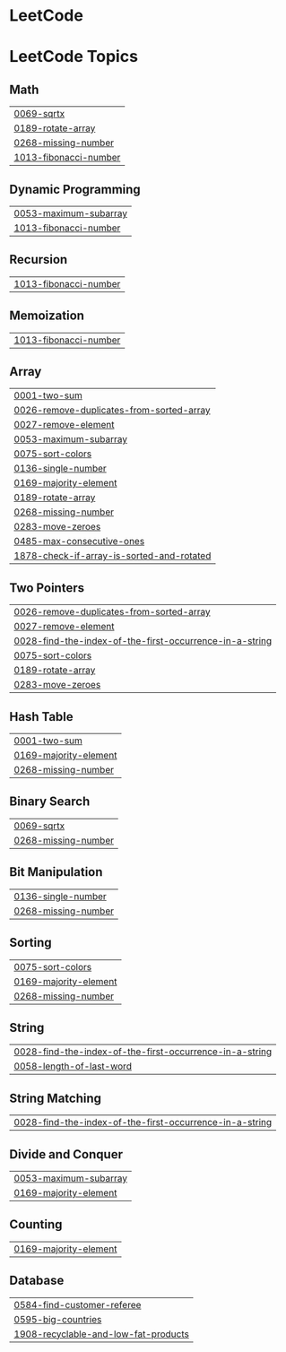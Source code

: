 # LeetCode
<!---LeetCode Topics Start-->
# LeetCode Topics
## Math
|  |
| ------- |
| [0069-sqrtx](https://github.com/hardikbansal09/LeetCode/tree/master/0069-sqrtx) |
| [0189-rotate-array](https://github.com/hardikbansal09/LeetCode/tree/master/0189-rotate-array) |
| [0268-missing-number](https://github.com/hardikbansal09/LeetCode/tree/master/0268-missing-number) |
| [1013-fibonacci-number](https://github.com/hardikbansal09/LeetCode/tree/master/1013-fibonacci-number) |
## Dynamic Programming
|  |
| ------- |
| [0053-maximum-subarray](https://github.com/hardikbansal09/LeetCode/tree/master/0053-maximum-subarray) |
| [1013-fibonacci-number](https://github.com/hardikbansal09/LeetCode/tree/master/1013-fibonacci-number) |
## Recursion
|  |
| ------- |
| [1013-fibonacci-number](https://github.com/hardikbansal09/LeetCode/tree/master/1013-fibonacci-number) |
## Memoization
|  |
| ------- |
| [1013-fibonacci-number](https://github.com/hardikbansal09/LeetCode/tree/master/1013-fibonacci-number) |
## Array
|  |
| ------- |
| [0001-two-sum](https://github.com/hardikbansal09/LeetCode/tree/master/0001-two-sum) |
| [0026-remove-duplicates-from-sorted-array](https://github.com/hardikbansal09/LeetCode/tree/master/0026-remove-duplicates-from-sorted-array) |
| [0027-remove-element](https://github.com/hardikbansal09/LeetCode/tree/master/0027-remove-element) |
| [0053-maximum-subarray](https://github.com/hardikbansal09/LeetCode/tree/master/0053-maximum-subarray) |
| [0075-sort-colors](https://github.com/hardikbansal09/LeetCode/tree/master/0075-sort-colors) |
| [0136-single-number](https://github.com/hardikbansal09/LeetCode/tree/master/0136-single-number) |
| [0169-majority-element](https://github.com/hardikbansal09/LeetCode/tree/master/0169-majority-element) |
| [0189-rotate-array](https://github.com/hardikbansal09/LeetCode/tree/master/0189-rotate-array) |
| [0268-missing-number](https://github.com/hardikbansal09/LeetCode/tree/master/0268-missing-number) |
| [0283-move-zeroes](https://github.com/hardikbansal09/LeetCode/tree/master/0283-move-zeroes) |
| [0485-max-consecutive-ones](https://github.com/hardikbansal09/LeetCode/tree/master/0485-max-consecutive-ones) |
| [1878-check-if-array-is-sorted-and-rotated](https://github.com/hardikbansal09/LeetCode/tree/master/1878-check-if-array-is-sorted-and-rotated) |
## Two Pointers
|  |
| ------- |
| [0026-remove-duplicates-from-sorted-array](https://github.com/hardikbansal09/LeetCode/tree/master/0026-remove-duplicates-from-sorted-array) |
| [0027-remove-element](https://github.com/hardikbansal09/LeetCode/tree/master/0027-remove-element) |
| [0028-find-the-index-of-the-first-occurrence-in-a-string](https://github.com/hardikbansal09/LeetCode/tree/master/0028-find-the-index-of-the-first-occurrence-in-a-string) |
| [0075-sort-colors](https://github.com/hardikbansal09/LeetCode/tree/master/0075-sort-colors) |
| [0189-rotate-array](https://github.com/hardikbansal09/LeetCode/tree/master/0189-rotate-array) |
| [0283-move-zeroes](https://github.com/hardikbansal09/LeetCode/tree/master/0283-move-zeroes) |
## Hash Table
|  |
| ------- |
| [0001-two-sum](https://github.com/hardikbansal09/LeetCode/tree/master/0001-two-sum) |
| [0169-majority-element](https://github.com/hardikbansal09/LeetCode/tree/master/0169-majority-element) |
| [0268-missing-number](https://github.com/hardikbansal09/LeetCode/tree/master/0268-missing-number) |
## Binary Search
|  |
| ------- |
| [0069-sqrtx](https://github.com/hardikbansal09/LeetCode/tree/master/0069-sqrtx) |
| [0268-missing-number](https://github.com/hardikbansal09/LeetCode/tree/master/0268-missing-number) |
## Bit Manipulation
|  |
| ------- |
| [0136-single-number](https://github.com/hardikbansal09/LeetCode/tree/master/0136-single-number) |
| [0268-missing-number](https://github.com/hardikbansal09/LeetCode/tree/master/0268-missing-number) |
## Sorting
|  |
| ------- |
| [0075-sort-colors](https://github.com/hardikbansal09/LeetCode/tree/master/0075-sort-colors) |
| [0169-majority-element](https://github.com/hardikbansal09/LeetCode/tree/master/0169-majority-element) |
| [0268-missing-number](https://github.com/hardikbansal09/LeetCode/tree/master/0268-missing-number) |
## String
|  |
| ------- |
| [0028-find-the-index-of-the-first-occurrence-in-a-string](https://github.com/hardikbansal09/LeetCode/tree/master/0028-find-the-index-of-the-first-occurrence-in-a-string) |
| [0058-length-of-last-word](https://github.com/hardikbansal09/LeetCode/tree/master/0058-length-of-last-word) |
## String Matching
|  |
| ------- |
| [0028-find-the-index-of-the-first-occurrence-in-a-string](https://github.com/hardikbansal09/LeetCode/tree/master/0028-find-the-index-of-the-first-occurrence-in-a-string) |
## Divide and Conquer
|  |
| ------- |
| [0053-maximum-subarray](https://github.com/hardikbansal09/LeetCode/tree/master/0053-maximum-subarray) |
| [0169-majority-element](https://github.com/hardikbansal09/LeetCode/tree/master/0169-majority-element) |
## Counting
|  |
| ------- |
| [0169-majority-element](https://github.com/hardikbansal09/LeetCode/tree/master/0169-majority-element) |
## Database
|  |
| ------- |
| [0584-find-customer-referee](https://github.com/hardikbansal09/LeetCode/tree/master/0584-find-customer-referee) |
| [0595-big-countries](https://github.com/hardikbansal09/LeetCode/tree/master/0595-big-countries) |
| [1908-recyclable-and-low-fat-products](https://github.com/hardikbansal09/LeetCode/tree/master/1908-recyclable-and-low-fat-products) |
<!---LeetCode Topics End-->